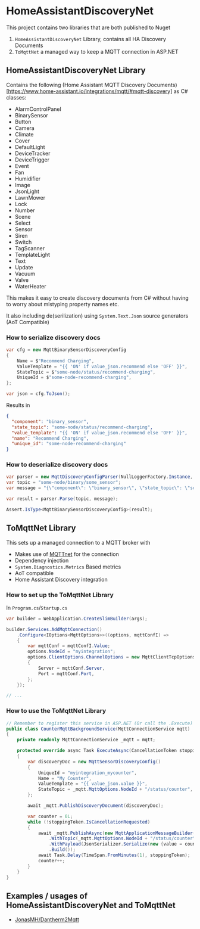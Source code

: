 # HomeAssistantDiscoveryNet

This project contains two libraries that are both published to Nuget

1. `HomeAssistantDiscoveryNet` Library, contains all HA Discovery Documents
2. `ToMqttNet` a managed way to keep a MQTT connection in ASP.NET

## HomeAssistantDiscoveryNet Library

Contains the following (Home Assistant MQTT Discovery Documents)[https://www.home-assistant.io/integrations/mqtt/#mqtt-discovery] as C\# classes:

- AlarmControlPanel
- BinarySensor
- Button
- Camera
- Climate
- Cover
- DefaultLight
- DeviceTracker
- DeviceTrigger
- Event
- Fan
- Humidifier
- Image
- JsonLight
- LawnMower
- Lock
- Number
- Scene
- Select
- Sensor
- Siren
- Switch
- TagScanner
- TemplateLight
- Text
- Update
- Vacuum
- Valve
- WaterHeater

This makes it easy to create discovery documents from C\# without having to worry about mistyping property names etc.

It also including de(serilization) using `System.Text.Json` source generators (AoT Compatible)

### How to serialize discovery docs

```csharp
var cfg = new MqttBinarySensorDiscoveryConfig
{
    Name = $"Recommend Charging",
    ValueTemplate = "{{ 'ON' if value_json.recommend else 'OFF' }}",
    StateTopic = $"some-node/status/recommend-charging",
    UniqueId = $"some-node-recommend-charging",
};

var json = cfg.ToJson();
```

Results in

```json
{
  "component": "binary_sensor",
  "state_topic": "some-node/status/recommend-charging",
  "value_template": "{{ 'ON' if value_json.recommend else 'OFF' }}",
  "name": "Recommend Charging",
  "unique_id": "some-node-recommend-charging"
}
```

### How to deserialize discovery docs

```csharp
var parser = new MqttDiscoveryConfigParser(NullLoggerFactory.Instance, []);
var topic = "some-node/binary/some_sensor";
var message = "{\"component\": \"binary_sensor\", \"state_topic\": \"some-node/status/recommend-charging\", \"value_template\": \"{{ 'ON' if value_json.recommend else 'OFF' }}\", \"name\": \"Recommend Charging\", \"unique_id\": \"some-node-recommend-charging\"}";

var result = parser.Parse(topic, message);

Assert.IsType<MqttBinarySensorDiscoveryConfig>(result);
```

## ToMqttNet Library

This sets up a managed connection to a MQTT broker with

- Makes use of [MQTTnet](https://github.com/dotnet/MQTTnet) for the connection
- Dependency injection
- `System.Diagnostics.Metrics` Based metrics
- AoT compatible
- Home Assistant Discovery integration

### How to set up the ToMqttNet Library

In `Program.cs`/`Startup.cs`

```csharp
var builder = WebApplication.CreateSlimBuilder(args);

builder.Services.AddMqttConnection()
    .Configure<IOptions<MqttOptions>>((options, mqttConfI) =>
    {
        var mqttConf = mqttConfI.Value;
        options.NodeId = "myintegration";
        options.ClientOptions.ChannelOptions = new MqttClientTcpOptions
        {
            Server = mqttConf.Server,
            Port = mqttConf.Port,
        };
    });

// ...
```

### How to use the ToMqttNet Library

```csharp
// Remember to register this service in ASP.NET (Or call the .Execute)
public class CounterMqttBackgroundService(MqttConnectionService mqtt) : BackgroundService
{
    private readonly MqttConnectionService _mqtt = mqtt;

    protected override async Task ExecuteAsync(CancellationToken stoppingToken)
    {
        var discoveryDoc = new MqttSensorDiscoveryConfig()
        {
            UniqueId = "myintegration_mycounter",
            Name = "My Counter",
            ValueTemplate = "{{ value_json.value }}",
            StateTopic = _mqtt.MqttOptions.NodeId + "/status/counter", // myintegration/status/counter
        };

        await _mqtt.PublishDiscoveryDocument(discoveryDoc);

        var counter = 0L;
        while (!stoppingToken.IsCancellationRequested)
        {
            await _mqtt.PublishAsync(new MqttApplicationMessageBuilder()
                .WithTopic(_mqtt.MqttOptions.NodeId + "/status/counter")
                .WithPayload(JsonSerializer.Serialize(new {value = counter}))
                .Build());
            await Task.Delay(TimeSpan.FromMinutes(1), stoppingToken);
            counter++;
        }
    }
}
```

## Examples / usages of HomeAssistantDiscoveryNet and ToMqttNet

- [JonasMH/Dantherm2Mqtt](https://github.com/JonasMH/Dantherm2Mqtt)
